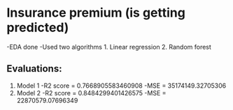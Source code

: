 # Insurance premium (is getting predicted)
  -EDA done
  -Used two algorithms
    1. Linear regression
    2. Random forest

## Evaluations:
  1. Model 1
     -R2 score = 0.7668905583460908
     -MSE = 35174149.32705306
  2. Model 2
     -R2 score = 0.8484299401426575
     -MSE = 22870579.07696349

